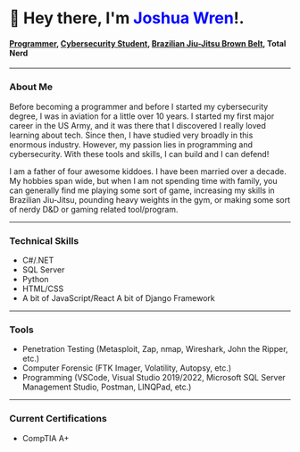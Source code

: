 # 👋 Hey there, I'm <span style="color: blue">Joshua Wren</span>!.
#### [Programmer](https://www.linkedin.com/in/jjwren/), [Cybersecurity Student](https://www.linkedin.com/in/jjwren/), [Brazilian Jiu-Jitsu Brown Belt](https://www.beltchecker.com/profile.php?id=23548), Total Nerd
    
---
    
### About Me
Before becoming a programmer and before I started my cybersecurity degree, I was in aviation for a little over 10 years. I started my first major career in the US Army, and it was there that I discovered I really loved learning about tech. Since then, I have studied very broadly in this enormous industry. However, my passion lies in programming and cybersecurity. With these tools and skills, I can build and I can defend!
    
I am a father of four awesome kiddoes. I have been married over a decade. My hobbies span wide, but when I am not spending time with family, you can generally find me playing some sort of game, increasing my skills in Brazilian Jiu-Jitsu, pounding heavy weights in the gym, or making some sort of nerdy D&D or gaming related tool/program.
    
---
    
### Technical Skills
- C#/.NET
- SQL Server
- Python
- HTML/CSS
- A bit of JavaScript/React
 A bit of Django Framework
    
---
    
### Tools
- Penetration Testing (Metasploit, Zap, nmap, Wireshark, John the Ripper, etc.)
- Computer Forensic (FTK Imager, Volatility, Autopsy, etc.)
- Programming (VSCode, Visual Studio 2019/2022, Microsoft SQL Server Management Studio, Postman, LINQPad, etc.)
    
---
    
### Current Certifications
- CompTIA A+
